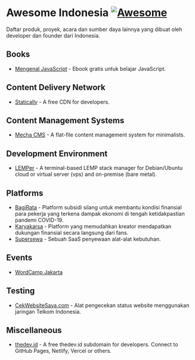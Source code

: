 # Awesome Indonesia [![Awesome](https://cdn.statically.io/gh/sindresorhus/awesome/main/media/badge.svg)](https://github.com/fransallen/awesome.id)

Daftar produk, proyek, acara dan sumber daya lainnya yang dibuat oleh developer dan founder dari Indonesia.

## Books

- [Mengenal JavaScript](https://masputih.com/2013/01/ebook-gratis-mengenal-javascript) - Ebook gratis untuk belajar JavaScript.

## Content Delivery Network

- [Statically](https://statically.io/) - A free CDN for developers.

## Content Management Systems

- [Mecha CMS](https://mecha-cms.com/) - A flat-file content management system for minimalists.

## Development Environment

- [LEMPer](https://github.com/joglomedia/LEMPer) - A terminal-based LEMP stack manager for Debian/Ubuntu cloud or virtual server (vps) and on-premise (bare metal).

## Platforms

- [BagiRata](https://bagirata.id/) - Platform subsidi silang untuk membantu kondisi finansial para pekerja yang terkena dampak ekonomi di tengah ketidakpastian pandemi COVID-19.
- [Karyakarsa](https://karyakarsa.com/) - Platform yang memudahkan kreator mendapatkan dukungan finansial secara langsung dari fans.
- [Supersewa](https://supersewa.com/) - Sebuah SaaS penyewaan alat-alat kebutuhan.

## Events

- [WordCamp Jakarta](https://jakarta.wordcamp.org/)

## Testing

- [CekWebsiteSaya.com](https://cekwebsitesaya.com/) - Alat pengecekan status website menggunakan jaringan Telkom Indonesia.

## Miscellaneous

- [thedev.id](https://thedev.id/) - A free thedev.id subdomain for developers. Connect to GitHub Pages, Netlify, Vercel or others.